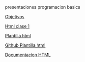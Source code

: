 presentaciones programacion basica

<a href="https://ejecutortecnico.github.io/g4/mision1/objetivos.html">Objetivos</a>

<a href="https://ejecutortecnico.github.io/g4/mision1/clase1.html">Html clase 1</a>


<a href="html-template.html">Plantilla html</a>

<a href="https://github.com/ejecutortecnico/ejecutortecnico.github.io/blob/main/html-template.html">Github Plantilla html</a>


<a href="https://developer.mozilla.org/es/docs/Web/HTML">Documentacion HTML</a>


